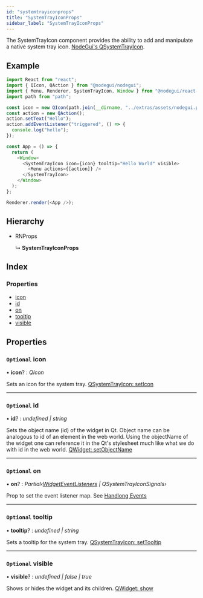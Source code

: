 ```yaml
---
id: "systemtrayiconprops"
title: "SystemTrayIconProps"
sidebar_label: "SystemTrayIconProps"
---
```


The SystemTrayIcon component provides the ability to add and manipulate a native system tray icon.
[NodeGui's QSystemTrayIcon](https://docs.nodegui.org/docs/api/generated/classes/qsystemtrayicon).
## Example
```javascript
import React from "react";
import { QIcon, QAction } from "@nodegui/nodegui";
import { Menu, Renderer, SystemTrayIcon, Window } from "@nodegui/react-nodegui";
import path from "path";

const icon = new QIcon(path.join(__dirname, "../extras/assets/nodegui.png"));
const action = new QAction();
action.setText("Hello");
action.addEventListener("triggered", () => {
  console.log("hello");
});

const App = () => {
  return (
    <Window>
      <SystemTrayIcon icon={icon} tooltip="Hello World" visible>
        <Menu actions={[action]} />
      </SystemTrayIcon>
    </Window>
  );
};

Renderer.render(<App />);

```

## Hierarchy

* RNProps

  ↳ **SystemTrayIconProps**

## Index

### Properties

* [icon](systemtrayiconprops.md#optional-icon)
* [id](systemtrayiconprops.md#optional-id)
* [on](systemtrayiconprops.md#optional-on)
* [tooltip](systemtrayiconprops.md#optional-tooltip)
* [visible](systemtrayiconprops.md#optional-visible)

## Properties

### `Optional` icon

• **icon**? : *QIcon*

Sets an icon for the system tray. [QSystemTrayIcon: setIcon](https://docs.nodegui.org/docs/api/generated/classes/qsystemtrayicon#seticon)

___

### `Optional` id

• **id**? : *undefined | string*

Sets the object name (id) of the widget in Qt. Object name can be analogous to id of an element in the web world. Using the objectName of the widget one can reference it in the Qt's stylesheet much like what we do with id in the web world. [QWidget: setObjectName](https://docs.nodegui.org/docs/api/NodeWidget#widgetsetobjectnameobjectname)

___

### `Optional` on

• **on**? : *Partial‹[WidgetEventListeners](../globals.md#widgeteventlisteners) | QSystemTrayIconSignals›*

Prop to set the event listener map. See [Handlong Events](/docs/guides/handle-events)

___

### `Optional` tooltip

• **tooltip**? : *undefined | string*

Sets a tooltip for the system tray. [QSystemTrayIcon: setTooltip](https://docs.nodegui.org/docs/api/generated/classes/qsystemtrayicon#settooltip)

___

### `Optional` visible

• **visible**? : *undefined | false | true*

Shows or hides the widget and its children. [QWidget: show](https://docs.nodegui.org/docs/api/NodeWidget#widgetshow)
